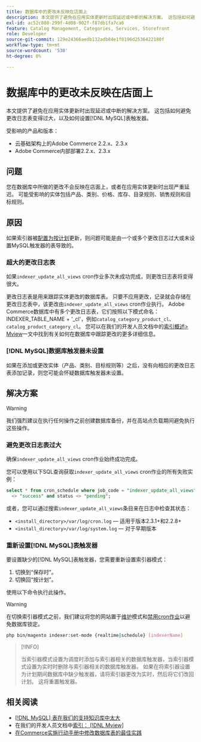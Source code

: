 ```yaml
---
title: 数据库中的更改未反映在店面上
description: 本文提供了避免在应用实体更新时出现延迟或中断的解决方案。 这包括如何避免更改日志表变得过大，以及如何设置 [!DNL MySQL] 表触发器。
exl-id: ac52c808-299f-4d08-902f-f87db1fa7ca6
feature: Catalog Management, Categories, Services, Storefront
role: Developer
source-git-commit: 129e24366aedb132adb84e1f0196d2536422180f
workflow-type: tm+mt
source-wordcount: '538'
ht-degree: 0%

---
```


# 数据库中的更改未反映在店面上

本文提供了避免在应用实体更新时出现延迟或中断的解决方案。 这包括如何避免更改日志表变得过大，以及如何设置[!DNL MySQL]表触发器。

受影响的产品和版本：

* 云基础架构上的Adobe Commerce 2.2.x、2.3.x
* Adobe Commerce内部部署2.2.x、2.3.x

## 问题

您在数据库中所做的更改不会反映在店面上，或者在应用实体更新时出现严重延迟。 可能受影响的实体包括产品、类别、价格、库存、目录规则、销售规则和目标规则。

## 原因

如果索引器被[配置为按计划](https://experienceleague.adobe.com/zh-hans/docs/commerce-operations/configuration-guide/cli/manage-indexers#configure-indexers)更新，则问题可能是由一个或多个更改日志过大或未设置MySQL触发器的表导致的。

### 超大的更改日志表

如果`indexer_update_all_views` cron作业多次未成功完成，则更改日志表将变得很大。

更改日志表是用来跟踪实体更改的数据库表。 只要不应用更改，记录就会存储在更改日志表中，该更改由`indexer_update_all_views` cron作业执行。 Adobe Commerce数据库中有多个更改日志表，它们按照以下模式命名： INDEXER\_TABLE\_NAME + &#39;\_cl&#39;，例如`catalog_category_product_cl`、`catalog_product_category_cl`。 您可以在我们的开发人员文档中的[索引概述> Mview](https://developer.adobe.com/commerce/php/development/components/indexing/#mview)一文中找到有关如何在数据库中跟踪更改的更多详细信息。

### [!DNL MySQL]数据库触发器未设置

如果在添加或更改实体（产品、类别、目标规则等）之后，没有向相应的更改日志表添加记录，则您可能会怀疑数据库触发器未设置。

## 解决方案

>[!WARNING]
>
>我们强烈建议在执行任何操作之前创建数据库备份，并在高站点负载期间避免执行这些操作。

### 避免更改日志表过大

确保`indexer_update_all_views` cron作业始终成功完成。

您可以使用以下SQL查询获取`indexer_update_all_views` cron作业的所有失败实例：

```sql
select * from cron_schedule where job_code = "indexer_update_all_views" and status
  <> "success" and status <> "pending";
```

或者，您可以通过搜索`indexer_update_all_views`条目来在日志中检查其状态：

* `<install_directory>/var/log/cron.log` — 适用于版本2.3.1+和2.2.8+
* `<install_directory>/var/log/system.log` — 对于早期版本

### 重新设置[!DNL MySQL]表触发器

要设置缺少的[!DNL MySQL]表触发器，您需要重新设置索引器模式：

1. 切换到“保存时”。
1. 切换回“按计划”。

使用以下命令执行此操作。

>[!WARNING]
>
>在切换索引器模式之前，我们建议将您的网站置于[维护](https://experienceleague.adobe.com/docs/commerce-operations/configuration-guide/setup/application-modes.html?lang=zh-Hans#maintenance-mode)模式和[禁用cron作业](https://experienceleague.adobe.com/docs/commerce-cloud-service/user-guide/configure/app/properties/crons-property.html?lang=zh-Hans#disable-cron-jobs)以避免数据库锁定。

```bash
php bin/magento indexer:set-mode {realtime|schedule} [indexerName]
```

>[!INFO]
>
>当索引器模式设置为调度时添加与索引器相关的数据库触发器，当索引器模式设置为实时时删除与索引器相关的数据库触发器。 如果在将索引器设置为计划期间数据库中缺少触发器，请将索引器更改为实时，然后将它们改回计划。 这将重置触发器。

## 相关阅读

* [[!DNL MySQL] 表在我们的支持知识库中太大](https://experienceleague.adobe.com/zh-hans/docs/experience-cloud-kcs/kbarticles/ka-26945)
* 在我们的开发人员文档中[索引： [!DNL Mview]](https://developer.adobe.com/commerce/php/development/components/indexing/#mview)
* [在Commerce实施行动手册中修改数据库表的最佳实践](https://experienceleague.adobe.com/zh-hans/docs/commerce-operations/implementation-playbook/best-practices/development/modifying-core-and-third-party-tables#why-adobe-recommends-avoiding-modifications)
